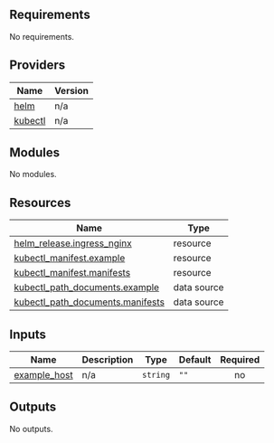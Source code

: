 <!-- BEGIN_TF_DOCS -->
## Requirements

No requirements.

## Providers

| Name | Version |
|------|---------|
| <a name="provider_helm"></a> [helm](#provider\_helm) | n/a |
| <a name="provider_kubectl"></a> [kubectl](#provider\_kubectl) | n/a |

## Modules

No modules.

## Resources

| Name | Type |
|------|------|
| [helm_release.ingress_nginx](https://registry.terraform.io/providers/hashicorp/helm/latest/docs/resources/release) | resource |
| [kubectl_manifest.example](https://registry.terraform.io/providers/gavinbunney/kubectl/latest/docs/resources/manifest) | resource |
| [kubectl_manifest.manifests](https://registry.terraform.io/providers/gavinbunney/kubectl/latest/docs/resources/manifest) | resource |
| [kubectl_path_documents.example](https://registry.terraform.io/providers/gavinbunney/kubectl/latest/docs/data-sources/path_documents) | data source |
| [kubectl_path_documents.manifests](https://registry.terraform.io/providers/gavinbunney/kubectl/latest/docs/data-sources/path_documents) | data source |

## Inputs

| Name | Description | Type | Default | Required |
|------|-------------|------|---------|:--------:|
| <a name="input_example_host"></a> [example\_host](#input\_example\_host) | n/a | `string` | `""` | no |

## Outputs

No outputs.
<!-- END_TF_DOCS -->